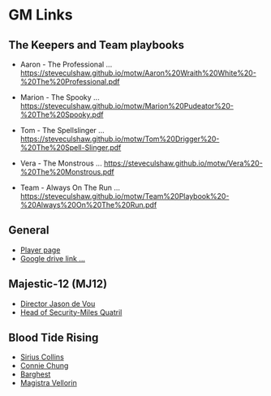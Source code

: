 # GM Links

## The Keepers and Team playbooks

* Aaron - The Professional ... <a target="_blank" href="https://steveculshaw.github.io/motw/Aaron%20Wraith%20White%20-%20The%20Professional.pdf">https://steveculshaw.github.io/motw/Aaron%20Wraith%20White%20-%20The%20Professional.pdf</a>
* Marion - The Spooky ... <a target="_blank" href="https://steveculshaw.github.io/motw/Marion%20Pudeator%20-%20The%20Spooky.pdf">https://steveculshaw.github.io/motw/Marion%20Pudeator%20-%20The%20Spooky.pdf</a>
* Tom - The Spellslinger ... <a target="_blank" href="https://steveculshaw.github.io/motw/Tom%20Drigger%20-%20The%20Spell-Slinger.pdf">https://steveculshaw.github.io/motw/Tom%20Drigger%20-%20The%20Spell-Slinger.pdf</a>
* Vera - The Monstrous ... <a target="_blank" href="https://steveculshaw.github.io/motw/Vera%20-%20The%20Monstrous.pdf">https://steveculshaw.github.io/motw/Vera%20-%20The%20Monstrous.pdf</a>

* Team - Always On The Run ... <a target="_blank" href="https://steveculshaw.github.io/motw/Team%20Playbook%20-%20Always%20On%20The%20Run.pdf">https://steveculshaw.github.io/motw/Team%20Playbook%20-%20Always%20On%20The%20Run.pdf</a>

## General

* <a target="_blank" href="https://steveculshaw.github.io/motw/Players">Player page</a>
* <a target="_blank" href="https://drive.google.com/drive/folders/1NTVagRXoWiSuQM-pejbHz0ReHImno9_-"> Google drive link ... </a>

## Majestic-12 (MJ12)

* <a target="_blank" href="https://steveculshaw.github.io/motw/images/monster-Director-Jason-De-Vou.html">Director Jason de Vou</a>
* <a target="_blank" href="https://steveculshaw.github.io/motw/images/monster-Head-of-Security-Miles-Quatril.html">Head of Security-Miles Quatril</a>

## Blood Tide Rising

* <a target="_blank" href="https://steveculshaw.github.io/motw/images/motw-npc-sirius-collins-b&w.html">Sirius Collins</a>
* <a target="_blank" href="https://steveculshaw.github.io/motw/images/motw-npc-connie-chung-b&w.html">Connie Chung</a>
* <a target="_blank" href="https://steveculshaw.github.io/motw/images/monster-barghest.html">Barghest</a>
* <a target="_blank" href="https://steveculshaw.github.io/motw/images/motw-npc-magistra-vellorin.html">Magistra Vellorin</a>

